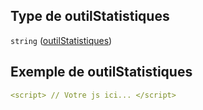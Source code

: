 ## Type de outilStatistiques

`string` ([outilStatistiques](frw-definitions-scripts-properties-outilstatistiques.md))

## Exemple de outilStatistiques

```yaml
<script> // Votre js ici... </script>

```
